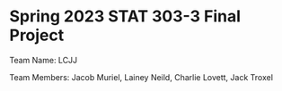 # Spring 2023 STAT 303-3 Final Project

Team Name: LCJJ

Team Members: Jacob Muriel, Lainey Neild, Charlie Lovett, Jack Troxel
